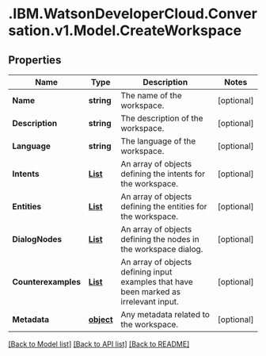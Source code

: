 # .IBM.WatsonDeveloperCloud.Conversation.v1.Model.CreateWorkspace
## Properties

Name | Type | Description | Notes
------------ | ------------- | ------------- | -------------
**Name** | **string** | The name of the workspace. | [optional] 
**Description** | **string** | The description of the workspace. | [optional] 
**Language** | **string** | The language of the workspace. | [optional] 
**Intents** | [**List<CreateIntent>**](CreateIntent.md) | An array of objects defining the intents for the workspace. | [optional] 
**Entities** | [**List<CreateEntity>**](CreateEntity.md) | An array of objects defining the entities for the workspace. | [optional] 
**DialogNodes** | [**List<CreateDialogNode>**](CreateDialogNode.md) | An array of objects defining the nodes in the workspace dialog. | [optional] 
**Counterexamples** | [**List<CreateExample>**](CreateExample.md) | An array of objects defining input examples that have been marked as irrelevant input. | [optional] 
**Metadata** | [**object**](Object.md) | Any metadata related to the workspace. | [optional] 

[[Back to Model list]](../README.md#documentation-for-models) [[Back to API list]](../README.md#documentation-for-api-endpoints) [[Back to README]](../README.md)

